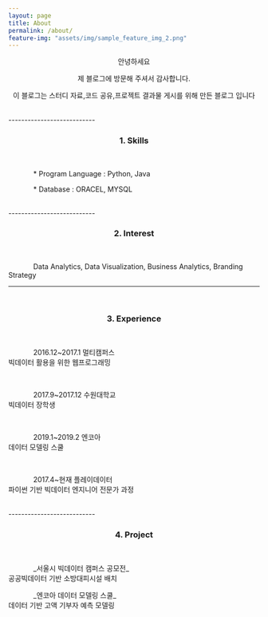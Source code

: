 ```yaml
---
layout: page
title: About
permalink: /about/
feature-img: "assets/img/sample_feature_img_2.png"
---
```


<style>
.text{text-indent: 50px;}
#jb-sidebar{width: 260px;padding: 20px;margin-bottom: 10px;float: left;border: 0px;text-align: right;}
#jb-content{width: 580px;padding: 20px;margin-bottom: 10px;float: right;border: 0px;}
@media ( min-width: 481px )
{
  #jb-sidebar { width: 260px; float: left; }
  #jb-content { width: 580px; float: right; }
}
</style>


<center>

<p>안녕하세요 </p>

<p>제 블로그에 방문해 주셔서 감사합니다.</p>

<p>이 블로그는 스터디 자료,코드 공유,프로젝트 결과물 게시를 위해 만든 블로그 입니다 </p>

</center>
<br>
---------------------------
<br>

<center>
<h3>1. Skills </h3>
</center>

<br>

 <p class="text"> * Program Language : Python, Java</p>

 <p class="text"> * Database : ORACEL, MYSQL</p>

<br>
 ---------------------------
<br>

<center>
<h3>2. Interest</h3>
</center>

<br>

   <p class="text"> Data Analytics, Data Visualization, Business Analytics, Branding Strategy </p>

---------------------------
<br>

<center>
<h3>3. Experience</h3>
</center>

<br>
	<p class="text"> 2016.12~2017.1  멀티캠퍼스<br> 빅데이터 활용을 위한 웹프로그래밍 </p><br>
  <p class="text">2017.9~2017.12  수원대학교<br> 빅데이터 장학생 </p><br>
  <p class="text">2019.1~2019.2   엔코아<br> 데이터 모델링 스쿨 </p><br>
  <p class="text">2017.4~현재    플레이데이터<br> 파이썬 기반 빅데이터 엔지니어 전문가 과정 </p>

<br>
---------------------------

<br>

<center>
<h3> 4. Project </h3>
</center>

<br>

<p class="text"> _서울시 빅데이터 캠퍼스 공모전_ <br> 공공빅데이터 기반 소방대피시설 배치</p>
<p class="text"> _엔코아 데이터 모델링 스쿨_ <br>  데이터 기반 고액 기부자 예측 모델링</p>

